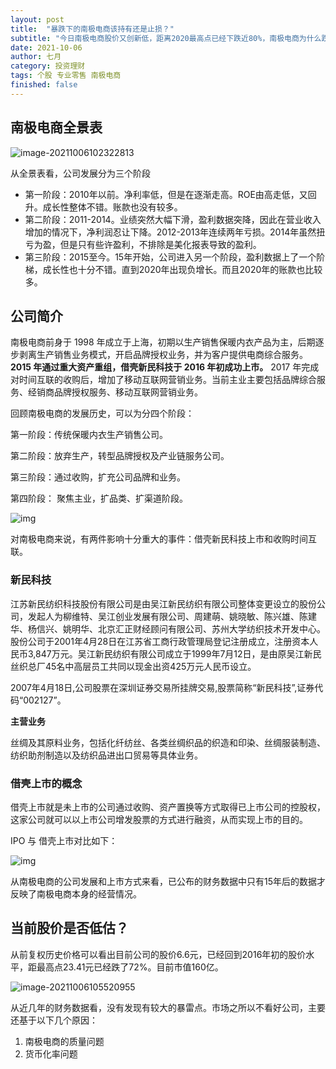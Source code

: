 ```yaml
---
layout: post
title:  "暴跌下的南极电商该持有还是止损？"
subtitle: "今日南极电商股价又创新低，距离2020最高点已经下跌近80%，南极电商为什么跌势如此凶猛，股价能否回升，当前情况下该加仓、持有还是止损？"
date: 2021-10-06
author: 七月
category: 投资理财
tags: 个股 专业零售 南极电商
finished: false
---
```


## 南极电商全景表

![image-20211006102322813](D:/Project/github/Rosanne-Luo-io/Rosanne-Luo.github.io/img/2021-10-06-NanJiDianShang/image-20211006102322813.png)

从全景表看，公司发展分为三个阶段

* 第一阶段：2010年以前。净利率低，但是在逐渐走高。ROE由高走低，又回升。成长性整体不错。账款也没有较多。
* 第二阶段：2011-2014。业绩突然大幅下滑，盈利数据突降，因此在营业收入增加的情况下，净利润忍让下降。2012-2013年连续两年亏损。2014年虽然扭亏为盈，但是只有些许盈利，不排除是美化报表导致的盈利。
* 第三阶段：2015至今。15年开始，公司进入另一个阶段，盈利数据上了一个阶梯，成长性也十分不错。直到2020年出现负增长。而且2020年的账款也比较多。

## 公司简介

南极电商前身于 1998 年成立于上海，初期以生产销售保暖内衣产品为主，后期逐步剥离生产销售业务模式，开启品牌授权业务，并为客户提供电商综合服务。**2015 年通过重大资产重组，借壳新民科技于 2016 年初成功上市。** 2017 年完成对时间互联的收购后，增加了移动互联网营销业务。当前主业主要包括品牌综合服务、经销商品牌授权服务、移动互联网营销业务。

回顾南极电商的发展历史，可以为分四个阶段：

第一阶段：传统保暖内衣生产销售公司。

第二阶段：放弃生产，转型品牌授权及产业链服务公司。

第三阶段：通过收购，扩充公司品牌和业务。

第四阶段： 聚焦主业，扩品类、扩渠道阶段。

![img](https://rosanne-luo.github.io/img/v2-e995b6e64497b4c215ba4d1e689ce67f_720w.jpg)

对南极电商来说，有两件影响十分重大的事件：借壳新民科技上市和收购时间互联。

### 新民科技

江苏新民纺织科技股份有限公司是由吴江新民纺织有限公司整体变更设立的股份公司，发起人为柳维特、吴江创业发展有限公司、周建萌、姚晓敏、陈兴雄、陈建华、杨信兴、姚明华、北京汇正财经顾问有限公司、苏州大学纺织技术开发中心。股份公司于2001年4月28日在江苏省工商行政管理局登记注册成立，注册资本人民币3,847万元。吴江新民纺织有限公司成立于1999年7月12日，是由原吴江新民丝织总厂45名中高层员工共同以现金出资425万元人民币设立。

2007年4月18日,公司股票在深圳证券交易所挂牌交易,股票简称“新民科技”,证券代码“002127”。

**主营业务**

丝绸及其原料业务，包括化纤纺丝、各类丝绸织品的织造和印染、丝绸服装制造、纺织助剂制造以及纺织品进出口贸易等具体业务。

### 借壳上市的概念

借壳上市就是未上市的公司通过收购、资产置换等方式取得已上市公司的控股权，这家公司就可以以上市公司增发股票的方式进行融资，从而实现上市的目的。

IPO 与 借壳上市对比如下：

![img](https://bkimg.cdn.bcebos.com/pic/d01373f082025aaf27c620cef9edab64034f1a3a?x-bce-process=image/watermark,image_d2F0ZXIvYmFpa2UxMTY=,g_7,xp_5,yp_5/format,f_auto)

从南极电商的公司发展和上市方式来看，已公布的财务数据中只有15年后的数据才反映了南极电商本身的经营情况。

## 当前股价是否低估？

从前复权历史价格可以看出目前公司的股价6.6元，已经回到2016年初的股价水平，距最高点23.41元已经跌了72%。目前市值160亿。

![image-20211006105520955](D:/Project/github/Rosanne-Luo-io/Rosanne-Luo.github.io/img/2021-10-06-NanJiDianShang/image-20211006105520955.png)

 从近几年的财务数据看，没有发现有较大的暴雷点。市场之所以不看好公司，主要还基于以下几个原因：

1. 南极电商的质量问题
2. 货币化率问题

